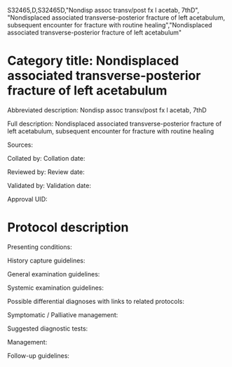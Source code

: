 S32465,D,S32465D,"Nondisp assoc transv/post fx l acetab, 7thD", "Nondisplaced associated transverse-posterior fracture of left acetabulum, subsequent encounter for fracture with routine healing","Nondisplaced associated transverse-posterior fracture of left acetabulum"
# Category title: Nondisplaced associated transverse-posterior fracture of left acetabulum

Abbreviated description: Nondisp assoc transv/post fx l acetab, 7thD

Full description: Nondisplaced associated transverse-posterior fracture of left acetabulum, subsequent encounter for fracture with routine healing

Sources:

Collated by:
Collation date:

Reviewed by:
Review date:

Validated by:
Validation date:

Approval UID:

# Protocol description

Presenting conditions:

History capture guidelines:

General examination guidelines:

Systemic examination guidelines:

Possible differential diagnoses with links to related protocols:

Symptomatic / Palliative management:

Suggested diagnostic tests:

Management:

Follow-up guidelines:
